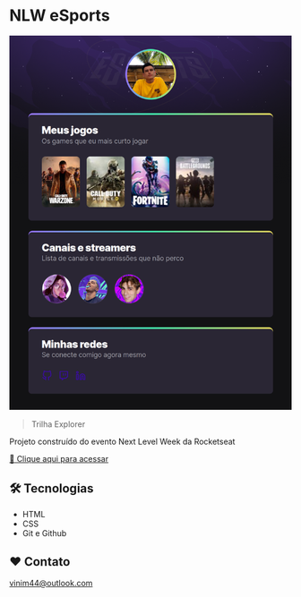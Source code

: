 # NLW eSports

![preview](/.github/preview.png)

> Trilha Explorer

Projeto construído do evento Next Level Week da Rocketseat


[🔗 Clique aqui para acessar](https://viniM99.github.io/nlw_esports_explorer)



## 🛠️ Tecnologias 

- HTML
- CSS
- Git e Github

<!-- ## O que eu aprendi -->

## ❤️ Contato

vinim44@outlook.com
